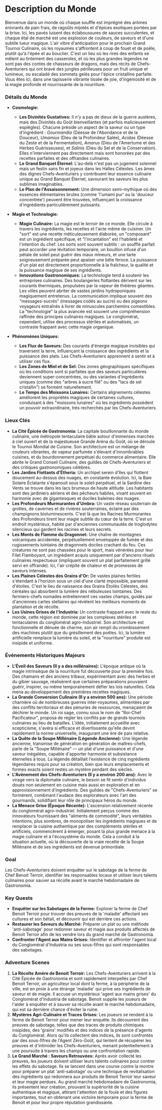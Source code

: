 # Description du Monde
Bienvenue dans un monde où chaque souffle est imprégné des arômes enivrants de pain frais, de ragoûts mijotés et d'épices exotiques portées par la brise. Ici, les pavés luisent des éclaboussures de sauces succulentes, et chaque étal de marché est une explosion de couleurs, de saveurs et d'une subtile lueur magique. L'air vibre d'anticipation pour le prochain Grand Tournoi Culinaire, où les royaumes s'affrontent à coup de fouet et de poêle, plutôt qu'à l'épée et au bouclier. C'est un lieu où les rires des enfants se mêlent au tintement des casseroles, et où les plus grandes légendes ne sont pas des contes de chasseurs de dragons, mais des récits de Chefs-Aventuriers qui ont bravé des jungles périlleuses pour un fruit unique et lumineux, ou escaladé des sommets gelés pour l'épice cristalline parfaite. Vous êtes ici, dans une tapisserie vibrante tissée de joie, d'ingéniosité et de la magie profonde et nourrissante de la nourriture.

### Détails du Monde

*   **Cosmologie:**
    *   **Les Divinités Gustatives:** Il n'y a pas de dieux de la guerre austères, mais des Divinités du Goût bienveillantes (et parfois malicieusement espiègles). Chacune préside un aspect de la saveur ou un type d'ingrédient : *Gourmandia* (Déesse de l'Abondance et de la Douceur), *Umamius* (Dieu de la Profondeur Salée), *Acidas* (Déesse du Zeste et de la Fermentation), *Amarus* (Dieu de l'Amertume et des Herbes Guérisseuses), et *Salinis* (Dieu du Sel et de la Conservation). Elles n'interviennent pas directement mais sont honorées par des recettes parfaites et des offrandes culinaires.
    *   **Le Grand Banquet Éternel:** L'au-delà n'est pas un jugement solennel mais un festin sans fin et joyeux dans les Halles Célestes. Les âmes des dignes Chefs-Aventuriers y contribuent leur essence culinaire unique au Grand Banquet Éternel, savourant les saveurs les plus sublimes imaginables.
    *   **Le Plan de l'Assaisonnement:** Une dimension semi-mythique où des essences élémentaires brutes (comme 'l'umami pur' ou la 'douceur concentrée') peuvent être trouvées, influençant la croissance d'ingrédients particulièrement puissants.

*   **Magie et Technologie:**
    *   **Magie Culinaire:** La magie est le *terroir* de ce monde. Elle circule à travers les ingrédients, les recettes et l'acte même de cuisiner. Un "sort" est une recette méticuleusement élaborée, un "composant" est un ingrédient spécifique, et "l'incantation" est l'habileté et l'intention du chef. Les sorts sont souvent subtils : un soufflé parfait peut accorder une lévitation temporaire, un bouillon infusé d'un pétale de soleil peut guérir des maux mineurs, et une tarte soigneusement préparée peut apaiser une bête féroce. La puissance d'un plat est directement proportionnelle à la fraîcheur, la qualité et la puissance magique de ses ingrédients.
    *   **Innovations Gastronomiques:** La technologie tend à soutenir les entreprises culinaires. Des boulangeries flottantes dérivent sur les courants thermiques, propulsées par la vapeur de théières géantes. Les villes peuvent abriter de vastes jardins hydroponiques magiquement entretenus. La communication implique souvent des "messages-sucrés" (messages codés au sucre) ou des pigeons voyageurs entraînés à livrer de minuscules parchemins comestibles. La "technologie" la plus avancée est souvent une compréhension raffinée des principes culinaires magiques. Le conglomérat, cependant, utilise des processus stériles et automatisés, un contraste frappant avec cette magie organique.

*   **Phénomènes Uniques:**
    *   **Les Flux de Saveurs:** Des courants d'énergie magique invisibles qui traversent la terre, influençant la croissance des ingrédients et la puissance des plats. Les Chefs-Aventuriers apprennent à sentir et à utiliser ces flux.
    *   **Les Zones de Miel et de Sel:** Des zones géographiques spécifiques où les conditions sont si parfaites que des saveurs particulières deviennent super-concentrées, ou des variantes d'ingrédients uniques (comme des "arbres à sucre filé" ou des "lacs de sel cristallin") se forment naturellement.
    *   **Le Temps des Moissons Lunaires:** Certains alignements célestes améliorent les propriétés magiques de certaines cultures, conduisant à des "moissons lunaires" où les ingrédients possèdent un pouvoir extraordinaire, très recherchés par les Chefs-Aventuriers.

### Lieux Clés

*   **La Cité Épicée de Gastronomia:** La capitale bouillonnante du monde culinaire, une métropole tentaculaire bâtie autour d'immenses marchés à ciel ouvert et de la majestueuse Grande Aréna du Goût, où se déroule le Tournoi Mondial de Cuisine. Son architecture est un mélange de couleurs vibrantes, de vapeur parfumée s'élevant d'innombrables cuisines, et du bourdonnement perpétuel du commerce alimentaire. Elle abrite le Grand Conseil Culinaire, des guildes de Chefs-Aventuriers et des critiques gastronomiques célèbres.
*   **Les Jardins Flottants d'Étheria:** Un archipel serein d'îles qui flottent doucement au-dessus des nuages, en constante évolution. Ici, la Baie Solaire Éclatante s'épanouit sous le soleil perpétuel, et la Sardine des Vents se trouve dans les lacs brumeux de haute altitude. Les habitants sont des jardiniers aériens et des pêcheurs habiles, vivant souvent en harmonie avec de gigantesques et dociles baleines des nuages.
*   **Les Profondeurs Murmurantes d'Umbra:** Un vaste réseau souterrain de grottes, de cavernes et de rivières souterraines, éclairé par des champignons bioluminescents. C'est là que les Racines Murmurantes des Profondeurs tirent leur magie subtile du cœur de la terre. C'est un endroit mystérieux, habité par d'anciennes communautés de troglodytes silencieux qui gardent les racines et leurs secrets.
*   **Les Monts de Flamme du Dragonnet:** Une chaîne de montagnes volcaniques accidentée, perpétuellement enveloppée de fumée et des rugissements lointains de dragonnets dociles crachant du feu. Ces créatures ne sont pas chassées pour le sport, mais vénérées pour leur Filet Flamboyant, un ingrédient acquis uniquement par d'anciens rituels culinaires respectueux (impliquant souvent un plat parfaitement grillé servi en offrande). Ici, l'air crépite de chaleur et de promesses de saveurs intenses.
*   **Les Plaines Célestes des Grains d'Or:** De vastes plaines fertiles s'étendant à l'horizon sous un ciel d'une clarté impossible, parsemé d'étoiles. C'est le lieu de naissance des Grains Étoilés Célestes, des céréales qui absorbent la lumière des nébuleuses lointaines. Des fermiers-chefs nomades entretiennent ces vastes champs, guidés par d'anciennes cartes stellaires qui révèlent les meilleurs moments de plantation et de récolte.
*   **Les Usines Grises de l'Industria:** Un contraste frappant avec le reste du monde, cette région est dominée par les complexes stériles et tentaculaires du conglomérat agro-industriel. Son architecture est fonctionnelle et dénuée de charme, son air rempli du vrombissement des machines plutôt que du grésillement des poêles. Ici, la lumière artificielle remplace la lumière du soleil, et la "nourriture" produite est insipide et uniforme.

### Événements Historiques Majeurs

*   **L'Éveil des Saveurs (Il y a des millénaires):** L'époque antique où la magie intrinsèque de la nourriture fut découverte pour la première fois. Des chamans et des anciens tribaux, expérimentant avec des herbes et du gibier sauvage, réalisèrent que certaines préparations pouvaient guérir, inspirer, ou même temporairement défier les lois naturelles. Cela mena au développement des premières recettes magiques.
*   **La Grande Conversion Culinaire (Il y a environ 500 ans):** Une période charnière où de nombreuses guerres inter-royaumes, alimentées par des conflits territoriaux et des pénuries de ressources, menaçaient de déchirer le monde. Un roi sage, connu sous le nom de "Roi-Chef Pacificateur", proposa de régler les conflits par de grands tournois culinaires au lieu de batailles. L'idée, initialement accueillie avec scepticisme, s'avéra si efficace et divertissante qu'elle devint rapidement la norme universelle, inaugurant une ère de paix relative.
*   **La Quête de la Soupe Millénaire (Légende Ancienne):** Une légende ancienne, transmise de génération en génération de maîtres-chefs, parle de la "Soupe Millénaire" — un plat d'une puissance et d'une saveur inégalées, capable d'apporter harmonie et subsistance éternelles à tous. La légende détaillait l'existence de cinq ingrédients légendaires requis pour sa création, bien que leurs emplacements et formes exacts soient restés un mystère pendant des siècles.
*   **L'Avènement des Chefs-Aventuriers (Il y a environ 200 ans):** Avec le virage vers la diplomatie culinaire, le besoin se fit sentir d'individus doués non seulement en cuisine mais aussi en exploration et en approvisionnement d'ingrédients. Des guildes de "Chefs-Aventuriers" se formèrent, combinant l'audace des explorateurs avec l'art des gourmands, solidifiant leur rôle de principaux héros du monde.
*   **La Menace Grise (Époque Récente):** L'ascension relativement récente du conglomérat agro-industriel. Initialement perçus comme des innovateurs fournissant des "aliments de commodité", leurs véritables intentions, plus sombres, de monopoliser les ingrédients magiques et de remplacer la cuisine authentique par des compléments stériles et artificiels, commencèrent à émerger, posant la plus grande menace à la magie culinaire et à l'écosystème du monde. Cela a conduit à la situation actuelle, où la découverte de la vraie recette de la Soupe Millénaire et de ses ingrédients est devenue primordiale.

### Goal
Les Chefs-Aventuriers doivent enquêter sur le sabotage de la ferme de Chef Benoit Terroir, identifier les responsables locaux et utiliser leurs talents culinaires pour sauver sa récolte avant le marché hebdomadaire de Gastronomia.

### Key Quests
*   **Enquêter sur les Sabotages de la Ferme:** Explorer la ferme de Chef Benoit Terroir pour trouver des preuves de la 'maladie' affectant ses cultures et son bétail, et découvrir qui est derrière ces actions.
*   **Restaurer les Saveurs du Marché:** Préparer un plat ou une méthode 'anti-sabotage' pour redonner saveur et magie aux produits affectés de Benoit Terroir afin de les vendre lors du grand marché de Gastronomia.
*   **Confronter l'Agent aux Mains Grises:** Identifier et affronter l'agent local du Conglomérat d'Industria ou ses sous-fifres qui sont responsables des sabotages.

### Adventure Scenes
1.  **La Récolte Amère de Benoit Terroir:** Les Chefs-Aventuriers arrivent à la Cité Épicée de Gastronomia et sont rapidement interpellés par Chef Benoit Terroir, un agriculteur local dont la ferme, à la périphérie de la ville, est en proie à une étrange 'maladie' qui prive ses ingrédients de saveur et de magie. Il accuse un mystérieux 'agent aux mains grises' du Conglomérat d'Industria de sabotage. Benoit supplie les joueurs de l'aider à enquêter et à sauver sa récolte avant le marché hebdomadaire, qui est sa dernière chance d'éviter la ruine.
2.  **Mystères Agri-Culinaire et Traces Grises:** Les joueurs se rendent à la ferme de Benoit Terroir pour mener leur enquête. Ils découvrent des preuves de sabotage, telles que des traces de produits chimiques insipides, des 'grains' modifiés et des indices de la présence d'agents du Conglomérat. Alors qu'ils collectent des indices, ils sont confrontés par des sous-fifres de l'Agent Zéro-Goût, qui tentent de récupérer les preuves et d'intimider les Chefs-Aventuriers, menant potentiellement à une poursuite à travers les champs ou une confrontation rapide.
3.  **Le Grand Marché : Saveurs Retrouvées:** Après avoir collecté les preuves, les joueurs doivent utiliser leurs talents culinaires pour contrer les effets du sabotage. Ils se lancent dans une course contre la montre pour préparer un plat 'anti-sabotage' ou une technique de revitalisation des ingrédients qui redonnera aux produits de Benoit Terroir leur saveur et leur magie perdues. Au grand marché hebdomadaire de Gastronomia, ils présentent leur création, prouvant la supériorité de la cuisine authentique et magique, attirant l'attention de la foule et des figures importantes, tout en obtenant une victoire temporaire pour la ferme de Benoit et pour leur propre réputation grandissante.